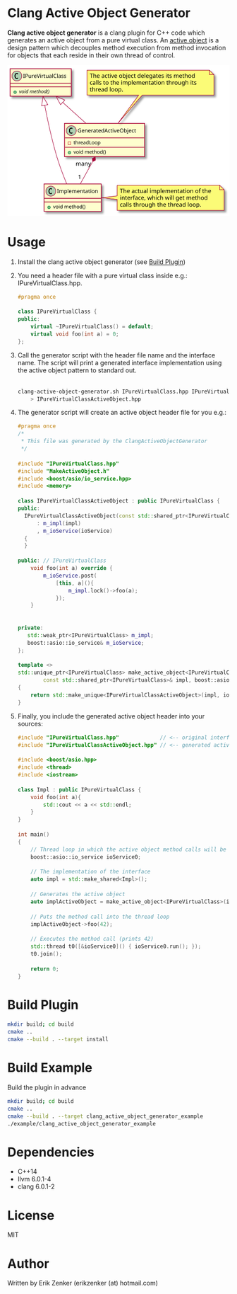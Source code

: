Clang Active Object Generator
=============================

**Clang active object generator** is a clang plugin for C++ code which generates an active object
from a pure virtual class. An [active object](https://en.wikipedia.org/wiki/Active_object) is a design
pattern which decouples method execution from method invocation for objects that each reside 
in their own thread of control.

![active object](doc/activeObject.svg)

Usage
=====
1. Install the clang active object generator (see [Build Plugin](#build-plugin))
1. You need a header file with a pure virtual class inside e.g.: IPureVirtualClass.hpp.
    ```c++
    #pragma once
    
    class IPureVirtualClass {
    public:
        virtual ~IPureVirtualClass() = default;
        virtual void foo(int a) = 0;
    };
    ```
   
2. Call the generator script with the header file name and the interface name. The script will
print a generated interface implementation using the active object pattern to standard out.
    ```bash
    
    clang-active-object-generator.sh IPureVirtualClass.hpp IPureVirtualClass \
        > IPureVirtualClassActiveObject.hpp
    
    ```
3. The generator script will create an active object header file for you e.g.:
    ```c++
    #pragma once
    /*
     * This file was generated by the ClangActiveObjectGenerator
     */
    
    #include "IPureVirtualClass.hpp"
    #include "MakeActiveObject.h"
    #include <boost/asio/io_service.hpp>
    #include <memory>
    
    class IPureVirtualClassActiveObject : public IPureVirtualClass {
    public:
      IPureVirtualClassActiveObject(const std::shared_ptr<IPureVirtualClass>& impl, boost::asio::io_service& ioService)
          : m_impl(impl)
          , m_ioService(ioService)
      {
      }
    
    public: // IPureVirtualClass
        void foo(int a) override {
            m_ioService.post(
                [this, a](){
                    m_impl.lock()->foo(a);
                });
        }
    
    
    private:
       std::weak_ptr<IPureVirtualClass> m_impl;
       boost::asio::io_service& m_ioService;
    };
    
    template <>
    std::unique_ptr<IPureVirtualClass> make_active_object<IPureVirtualClass, boost::asio::io_service>(
            const std::shared_ptr<IPureVirtualClass>& impl, boost::asio::io_service& ioService)
    {
        return std::make_unique<IPureVirtualClassActiveObject>(impl, ioService);
    }
    ```
4. Finally, you include the generated active object header into your sources:
    ```c++
    #include "IPureVirtualClass.hpp"             // <-- original interface header
    #include "IPureVirtualClassActiveObject.hpp" // <-- generated active object header
    
    #include <boost/asio.hpp>
    #include <thread>
    #include <iostream>
    
    class Impl : public IPureVirtualClass {
        void foo(int a){
            std::cout << a << std::endl;
        }
    }
    
    int main()
    {
        // Thread loop in which the active object method calls will be executed
        boost::asio::io_service ioService0;
     
        // The implementation of the interface
        auto impl = std::make_shared<Impl>();
        
        // Generates the active object 
        auto implActiveObject = make_active_object<IPureVirtualClass>(impl, ioService0);
        
        // Puts the method call into the thread loop
        implActiveObject->foo(42);
    
        // Executes the method call (prints 42)
        std::thread t0([&ioService0]() { ioService0.run(); });
        t0.join();
    
        return 0;
    }
    ```
Build Plugin
=============
```bash
mkdir build; cd build
cmake ..
cmake --build . --target install
```

Build Example
=============
Build the plugin in advance
```bash
mkdir build; cd build
cmake ..
cmake --build . --target clang_active_object_generator_example
./example/clang_active_object_generator_example
```

Dependencies
============
* C++14
* llvm 6.0.1-4
* clang 6.0.1-2

License
=======
MIT

Author
======
Written by Erik Zenker (erikzenker (at) hotmail.com)
